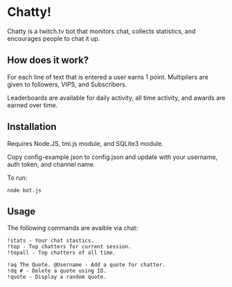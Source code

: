 # Chatty!

Chatty is a twitch.tv bot that monitors chat, collects statistics, and encourages people to chat it up.

## How does it work?

For each line of text that is entered a user earns 1 point. Multipliers are given to followers, VIPS, and Subscribers.

Leaderboards are available for daily activity, all time activity, and awards are earned over time.

## Installation

Requires Node.JS, tmi.js module, and SQLite3 module.

Copy config-example.json to config.json and update with your username, auth token, and channel name.

To run:

```node bot.js```

## Usage

The following commands are avaible via chat:

    !stats - Your chat stastics.
    !top - Top chatters for current session.
    !topall - Top chatters of all time.

    !aq The Quote. @Username - Add a quote for chatter.
    !dq # - Delete a quote using ID.
    !quote - Display a random quote.